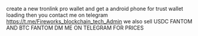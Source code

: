 create a new tronlink pro wallet and get a android phone for trust wallet loading then you contact me on telegram https://t.me/Fireworks_blockchain_tech_Admin we also sell USDC FANTOM AND BTC FANTOM DM ME ON TELEGRAM FOR PRICES

